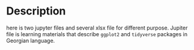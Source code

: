 # Description
here is two jupyter files and several xlsx file for different purpose. Jupiter file is learning materials that describe `ggplot2` and `tidyverse` packages in Georgian language.

